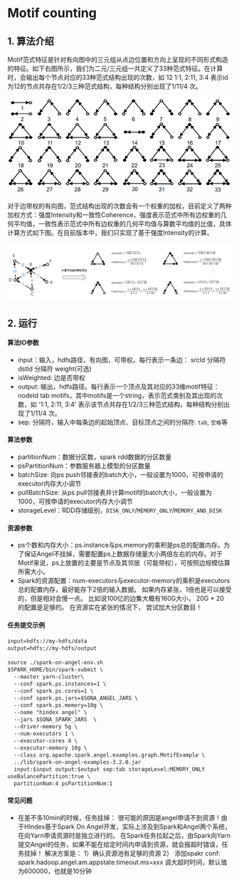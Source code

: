 # Motif counting
## 1. 算法介绍
Motif范式特征是针对有向图中的三元组从点边位置和方向上呈现的不同形式构造的特征。如下右图所示，我们为二元/三元组一共定义了33种范式特征。在计算时，会输出每个节点对应的33种范式结构出现的次数，如 12 1:1, 2:11, 3:4 表示id为12的节点共存在1/2/3三种范式结构，每种结构分别出现了1/11/4 次。

![33种范式结构](../../img/33motifs.png)

对于边带权的有向图，范式结构出现的次数会有一个权重的加权，目前定义了两种加权方式：强度Intensity和一致性Coherence，强度表示范式中所有边权重的几何平均值，一致性表示范式中所有边权重的几何平均值与算数平均值的比值，具体计算方式如下图。在目前版本中，我们只实现了基于强度Intensity的计算。

![带权范式计算](../../img/weighted_motif.png)

## 2. 运行
#### 算法IO参数

- input：输入，hdfs路径，有向图，可带权。每行表示一条边： srcId 分隔符 dstId 分隔符 weight(可选)
- isWeighted: 边是否带权
- output: 输出，hdfs路径。每行表示一个顶点及其对应的33维motif特征：nodeId tab motifs，其中motifs是一个string，表示范式类别及其出现的次数，如 '1:1, 2:11, 3:4' 表示该节点共存在1/2/3三种范式结构，每种结构分别出现了1/11/4 次。
- sep: 分隔符，输入中每条边的起始顶点、目标顶点之间的分隔符: `tab`, `空格`等

#### 算法参数

- partitionNum：数据分区数，spark rdd数据的分区数量
- psPartitionNum：参数服务器上模型的分区数量
- batchSize: 向ps push邻接表的batch大小，一般设置为1000，可按申请的executor内存大小调节
- pullBatchSize: 从ps pull邻接表并计算motif的batch大小，一般设置为1000，可按申请的executor内存大小调节
- storageLevel：RDD存储级别，`DISK_ONLY`/`MEMORY_ONLY`/`MEMORY_AND_DISK`

#### 资源参数

- ps个数和内存大小：ps.instance与ps.memory的乘积是ps总的配置内存。为了保证Angel不挂掉，需要配置ps上数据存储量大小两倍左右的内存。对于Motif来说，ps上放置的主要是节点及其邻居（可能带权），可按照边规模估算所需大小。
- Spark的资源配置：num-executors与executor-memory的乘积是executors总的配置内存，最好能存下2倍的输入数据。 如果内存紧张，1倍也是可以接受的，但是相对会慢一点。 比如说100亿的边集大概有160G大小， 20G * 20 的配置是足够的。 在资源实在紧张的情况下， 尝试加大分区数目！

#### 任务提交示例

```
input=hdfs://my-hdfs/data
output=hdfs://my-hdfs/output

source ./spark-on-angel-env.sh
$SPARK_HOME/bin/spark-submit \
  --master yarn-cluster\
  --conf spark.ps.instances=1 \
  --conf spark.ps.cores=1 \
  --conf spark.ps.jars=$SONA_ANGEL_JARS \
  --conf spark.ps.memory=10g \
  --name "hindex angel" \
  --jars $SONA_SPARK_JARS  \
  --driver-memory 5g \
  --num-executors 1 \
  --executor-cores 4 \
  --executor-memory 10g \
  --class org.apache.spark.angel.examples.graph.MotifExample \
  ../lib/spark-on-angel-examples-3.2.0.jar
  input:$input output:$output sep:tab storageLevel:MEMORY_ONLY useBalancePartition:true \
  partitionNum:4 psPartitionNum:1
```

#### 常见问题
- 在差不多10min的时候，任务挂掉： 很可能的原因是angel申请不到资源！由于HIndex基于Spark On Angel开发，实际上涉及到Spark和Angel两个系统，在向Yarn申请资源时是独立进行的。 在Spark任务拉起之后，由Spark向Yarn提交Angel的任务，如果不能在给定时间内申请到资源，就会报超时错误，任务挂掉！ 解决方案是： 1）确认资源池有足够的资源 2） 添加spakr conf: spark.hadoop.angel.am.appstate.timeout.ms=xxx 调大超时时间，默认值为600000，也就是10分钟

